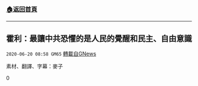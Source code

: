 ###  [:house:返回首頁](https://github.com/ourhimalayas/txt)
---

## 霍利：最讓中共恐懼的是人民的覺醒和民主、自由意識
`2020-06-20 08:58 GM65` [轉載自GNews](https://gnews.org/zh-hant/240226/)

素材、翻譯、字幕：麥子

0
